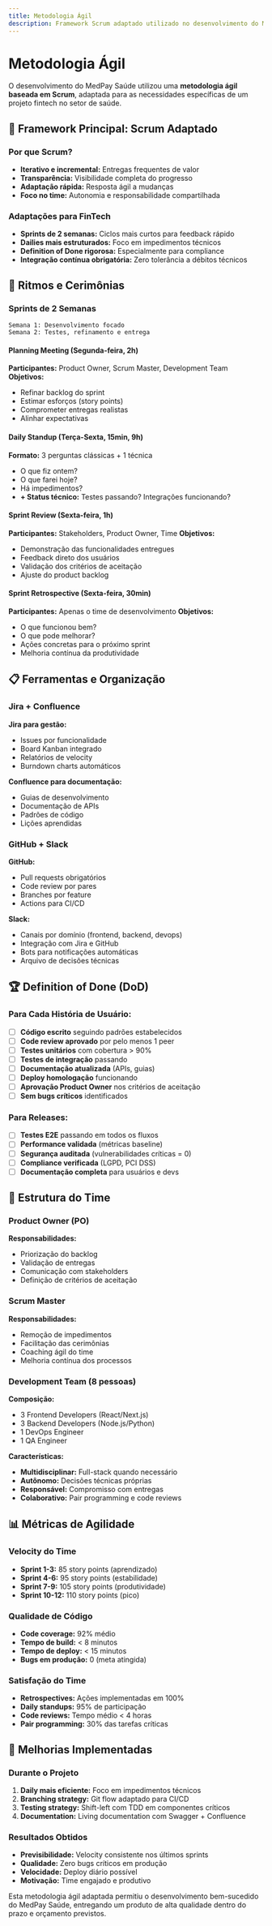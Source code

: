 ```yaml
---
title: Metodologia Ágil
description: Framework Scrum adaptado utilizado no desenvolvimento do MedPay Saúde
---
```


# Metodologia Ágil

O desenvolvimento do MedPay Saúde utilizou uma **metodologia ágil baseada em Scrum**, adaptada para as necessidades específicas de um projeto fintech no setor de saúde.

## 🎯 Framework Principal: Scrum Adaptado

### Por que Scrum?
- **Iterativo e incremental:** Entregas frequentes de valor
- **Transparência:** Visibilidade completa do progresso
- **Adaptação rápida:** Resposta ágil a mudanças
- **Foco no time:** Autonomia e responsabilidade compartilhada

### Adaptações para FinTech
- **Sprints de 2 semanas:** Ciclos mais curtos para feedback rápido
- **Dailies mais estruturados:** Foco em impedimentos técnicos
- **Definition of Done rigorosa:** Especialmente para compliance
- **Integração contínua obrigatória:** Zero tolerância a débitos técnicos

## 📅 Ritmos e Cerimônias

### Sprints de 2 Semanas
```
Semana 1: Desenvolvimento focado
Semana 2: Testes, refinamento e entrega
```

#### Planning Meeting (Segunda-feira, 2h)
**Participantes:** Product Owner, Scrum Master, Development Team
**Objetivos:**
- Refinar backlog do sprint
- Estimar esforços (story points)
- Comprometer entregas realistas
- Alinhar expectativas

#### Daily Standup (Terça-Sexta, 15min, 9h)
**Formato:** 3 perguntas clássicas + 1 técnica
- O que fiz ontem?
- O que farei hoje?
- Há impedimentos?
- **+ Status técnico:** Testes passando? Integrações funcionando?

#### Sprint Review (Sexta-feira, 1h)
**Participantes:** Stakeholders, Product Owner, Time
**Objetivos:**
- Demonstração das funcionalidades entregues
- Feedback direto dos usuários
- Validação dos critérios de aceitação
- Ajuste do product backlog

#### Sprint Retrospective (Sexta-feira, 30min)
**Participantes:** Apenas o time de desenvolvimento
**Objetivos:**
- O que funcionou bem?
- O que pode melhorar?
- Ações concretas para o próximo sprint
- Melhoria contínua da produtividade

## 📋 Ferramentas e Organização

### Jira + Confluence
**Jira para gestão:**
- Issues por funcionalidade
- Board Kanban integrado
- Relatórios de velocity
- Burndown charts automáticos

**Confluence para documentação:**
- Guias de desenvolvimento
- Documentação de APIs
- Padrões de código
- Lições aprendidas

### GitHub + Slack
**GitHub:**
- Pull requests obrigatórios
- Code review por pares
- Branches por feature
- Actions para CI/CD

**Slack:**
- Canais por domínio (frontend, backend, devops)
- Integração com Jira e GitHub
- Bots para notificações automáticas
- Arquivo de decisões técnicas

## 🏆 Definition of Done (DoD)

### Para Cada História de Usuário:
- [ ] **Código escrito** seguindo padrões estabelecidos
- [ ] **Code review aprovado** por pelo menos 1 peer
- [ ] **Testes unitários** com cobertura > 90%
- [ ] **Testes de integração** passando
- [ ] **Documentação atualizada** (APIs, guias)
- [ ] **Deploy homologação** funcionando
- [ ] **Aprovação Product Owner** nos critérios de aceitação
- [ ] **Sem bugs críticos** identificados

### Para Releases:
- [ ] **Testes E2E** passando em todos os fluxos
- [ ] **Performance validada** (métricas baseline)
- [ ] **Segurança auditada** (vulnerabilidades críticas = 0)
- [ ] **Compliance verificada** (LGPD, PCI DSS)
- [ ] **Documentação completa** para usuários e devs

## 👥 Estrutura do Time

### Product Owner (PO)
**Responsabilidades:**
- Priorização do backlog
- Validação de entregas
- Comunicação com stakeholders
- Definição de critérios de aceitação

### Scrum Master
**Responsabilidades:**
- Remoção de impedimentos
- Facilitação das cerimônias
- Coaching ágil do time
- Melhoria contínua dos processos

### Development Team (8 pessoas)
**Composição:**
- 3 Frontend Developers (React/Next.js)
- 3 Backend Developers (Node.js/Python)
- 1 DevOps Engineer
- 1 QA Engineer

**Características:**
- **Multidisciplinar:** Full-stack quando necessário
- **Autônomo:** Decisões técnicas próprias
- **Responsável:** Compromisso com entregas
- **Colaborativo:** Pair programming e code reviews

## 📊 Métricas de Agilidade

### Velocity do Time
- **Sprint 1-3:** 85 story points (aprendizado)
- **Sprint 4-6:** 95 story points (estabilidade)
- **Sprint 7-9:** 105 story points (produtividade)
- **Sprint 10-12:** 110 story points (pico)

### Qualidade de Código
- **Code coverage:** 92% médio
- **Tempo de build:** < 8 minutos
- **Tempo de deploy:** < 15 minutos
- **Bugs em produção:** 0 (meta atingida)

### Satisfação do Time
- **Retrospectives:** Ações implementadas em 100%
- **Daily standups:** 95% de participação
- **Code reviews:** Tempo médio < 4 horas
- **Pair programming:** 30% das tarefas críticas

## 🔄 Melhorias Implementadas

### Durante o Projeto
1. **Daily mais eficiente:** Foco em impedimentos técnicos
2. **Branching strategy:** Git flow adaptado para CI/CD
3. **Testing strategy:** Shift-left com TDD em componentes críticos
4. **Documentation:** Living documentation com Swagger + Confluence

### Resultados Obtidos
- **Previsibilidade:** Velocity consistente nos últimos sprints
- **Qualidade:** Zero bugs críticos em produção
- **Velocidade:** Deploy diário possível
- **Motivação:** Time engajado e produtivo

Esta metodologia ágil adaptada permitiu o desenvolvimento bem-sucedido do MedPay Saúde, entregando um produto de alta qualidade dentro do prazo e orçamento previstos.
